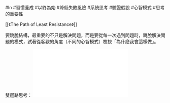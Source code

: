 #ln #習慣養成 #以終為始 #降低失敗風險 #系統思考 #驗證假設 #心智模式 #思考的重要性 

[[《The Path of Least Resistance》]]

要跳脫結構，最重要的不只是解決問題，而是要從每一次遇到問題時，跳脫解決問題的模式，試著從客觀的角度（不同的心智模式）檢視「為什麼我會這樣做」。

雙迴路思考：
![](雙迴路思考.pdf)